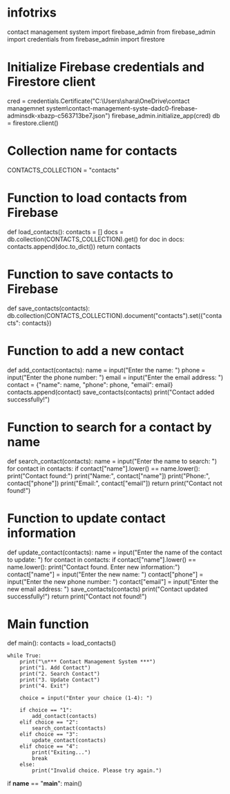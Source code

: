 # infotrixs
contact management system
import firebase_admin
from firebase_admin import credentials
from firebase_admin import firestore

# Initialize Firebase credentials and Firestore client
cred = credentials.Certificate("C:\\Users\\shara\\OneDrive\\contact managemnet system\\contact-management-syste-dadc0-firebase-adminsdk-xbazp-c563713be7.json")
firebase_admin.initialize_app(cred)
db = firestore.client()

# Collection name for contacts
CONTACTS_COLLECTION = "contacts"

# Function to load contacts from Firebase
def load_contacts():
    contacts = []
    docs = db.collection(CONTACTS_COLLECTION).get()
    for doc in docs:
        contacts.append(doc.to_dict())
    return contacts

# Function to save contacts to Firebase
def save_contacts(contacts):
    db.collection(CONTACTS_COLLECTION).document("contacts").set({"contacts": contacts})

# Function to add a new contact
def add_contact(contacts):
    name = input("Enter the name: ")
    phone = input("Enter the phone number: ")
    email = input("Enter the email address: ")
    contact = {"name": name, "phone": phone, "email": email}
    contacts.append(contact)
    save_contacts(contacts)
    print("Contact added successfully!")

# Function to search for a contact by name
def search_contact(contacts):
    name = input("Enter the name to search: ")
    for contact in contacts:
        if contact["name"].lower() == name.lower():
            print("Contact found:")
            print("Name:", contact["name"])
            print("Phone:", contact["phone"])
            print("Email:", contact["email"])
            return
    print("Contact not found!")

# Function to update contact information
def update_contact(contacts):
    name = input("Enter the name of the contact to update: ")
    for contact in contacts:
        if contact["name"].lower() == name.lower():
            print("Contact found. Enter new information:")
            contact["name"] = input("Enter the new name: ")
            contact["phone"] = input("Enter the new phone number: ")
            contact["email"] = input("Enter the new email address: ")
            save_contacts(contacts)
            print("Contact updated successfully!")
            return
    print("Contact not found!")

# Main function
def main():
    contacts = load_contacts()

    while True:
        print("\n*** Contact Management System ***")
        print("1. Add Contact")
        print("2. Search Contact")
        print("3. Update Contact")
        print("4. Exit")

        choice = input("Enter your choice (1-4): ")

        if choice == "1":
            add_contact(contacts)
        elif choice == "2":
            search_contact(contacts)
        elif choice == "3":
            update_contact(contacts)
        elif choice == "4":
            print("Exiting...")
            break
        else:
            print("Invalid choice. Please try again.")

if __name__ == "__main__":
    main()

